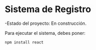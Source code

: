 <h1> Sistema de  Registro</h1>

-Estado del proyecto: En construcción.

Para ejecutar el sistema, debes poner:

````npm install react````
